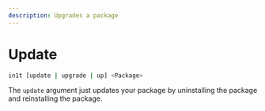 ```yaml
---
description: Upgrades a package
---
```


# Update

```bash
in1t [update | upgrade | up] <Package>
```

The `update` argument just updates your package by uninstalling the package and reinstalling the package.
